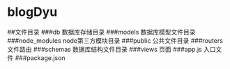 # blogDyu
##文件目录
###db             数据库存储目录
###models         数据库模型文件目录
###node_modules   node第三方模块目录
###public         公共文件目录
###routers        文件路由
###schemas        数据库结构文件目录
###views          页面
###app.js         入口文件
###package.json        

